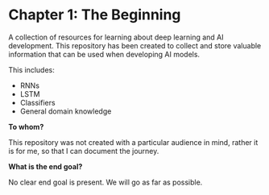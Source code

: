 # Chapter 1: The Beginning
 A collection of resources for learning about deep learning and AI development. This repository has been created to collect and store valuable information that can be used when developing AI models.

 This includes:
 * RNNs
 * LSTM
 * Classifiers
 * General domain knowledge

 **To whom?**
 
 This repository was not created with a particular audience in mind, rather it is for me, so that I can document the journey.

 **What is the end goal?**

 No clear end goal is present. We will go as far as possible.

